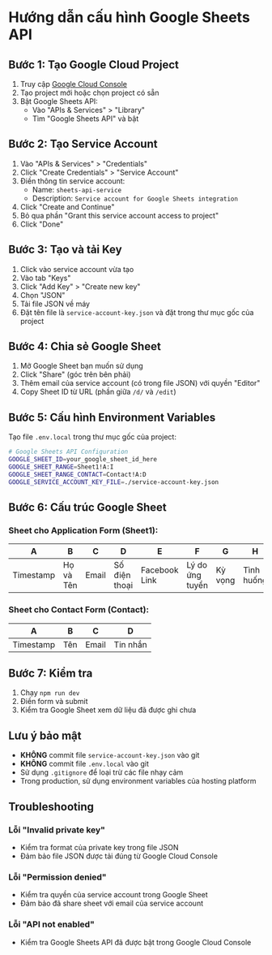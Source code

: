 # Hướng dẫn cấu hình Google Sheets API

## Bước 1: Tạo Google Cloud Project

1. Truy cập [Google Cloud Console](https://console.cloud.google.com/)
2. Tạo project mới hoặc chọn project có sẵn
3. Bật Google Sheets API:
   - Vào "APIs & Services" > "Library"
   - Tìm "Google Sheets API" và bật

## Bước 2: Tạo Service Account

1. Vào "APIs & Services" > "Credentials"
2. Click "Create Credentials" > "Service Account"
3. Điền thông tin service account:
   - Name: `sheets-api-service`
   - Description: `Service account for Google Sheets integration`
4. Click "Create and Continue"
5. Bỏ qua phần "Grant this service account access to project"
6. Click "Done"

## Bước 3: Tạo và tải Key

1. Click vào service account vừa tạo
2. Vào tab "Keys"
3. Click "Add Key" > "Create new key"
4. Chọn "JSON"
5. Tải file JSON về máy
6. Đặt tên file là `service-account-key.json` và đặt trong thư mục gốc của project

## Bước 4: Chia sẻ Google Sheet

1. Mở Google Sheet bạn muốn sử dụng
2. Click "Share" (góc trên bên phải)
3. Thêm email của service account (có trong file JSON) với quyền "Editor"
4. Copy Sheet ID từ URL (phần giữa `/d/` và `/edit`)

## Bước 5: Cấu hình Environment Variables

Tạo file `.env.local` trong thư mục gốc của project:

```bash
# Google Sheets API Configuration
GOOGLE_SHEET_ID=your_google_sheet_id_here
GOOGLE_SHEET_RANGE=Sheet1!A:I
GOOGLE_SHEET_RANGE_CONTACT=Contact!A:D
GOOGLE_SERVICE_ACCOUNT_KEY_FILE=./service-account-key.json
```

## Bước 6: Cấu trúc Google Sheet

### Sheet cho Application Form (Sheet1):
| A | B | C | D | E | F | G | H | I |
|---|---|---|---|---|---|---|---|---|
| Timestamp | Họ và Tên | Email | Số điện thoại | Facebook Link | Lý do ứng tuyển | Kỳ vọng | Tình huống | Ban chuyên môn |

### Sheet cho Contact Form (Contact):
| A | B | C | D |
|---|---|---|---|
| Timestamp | Tên | Email | Tin nhắn |

## Bước 7: Kiểm tra

1. Chạy `npm run dev`
2. Điền form và submit
3. Kiểm tra Google Sheet xem dữ liệu đã được ghi chưa

## Lưu ý bảo mật

- **KHÔNG** commit file `service-account-key.json` vào git
- **KHÔNG** commit file `.env.local` vào git
- Sử dụng `.gitignore` để loại trừ các file nhạy cảm
- Trong production, sử dụng environment variables của hosting platform

## Troubleshooting

### Lỗi "Invalid private key"
- Kiểm tra format của private key trong file JSON
- Đảm bảo file JSON được tải đúng từ Google Cloud Console

### Lỗi "Permission denied"
- Kiểm tra quyền của service account trong Google Sheet
- Đảm bảo đã share sheet với email của service account

### Lỗi "API not enabled"
- Kiểm tra Google Sheets API đã được bật trong Google Cloud Console
